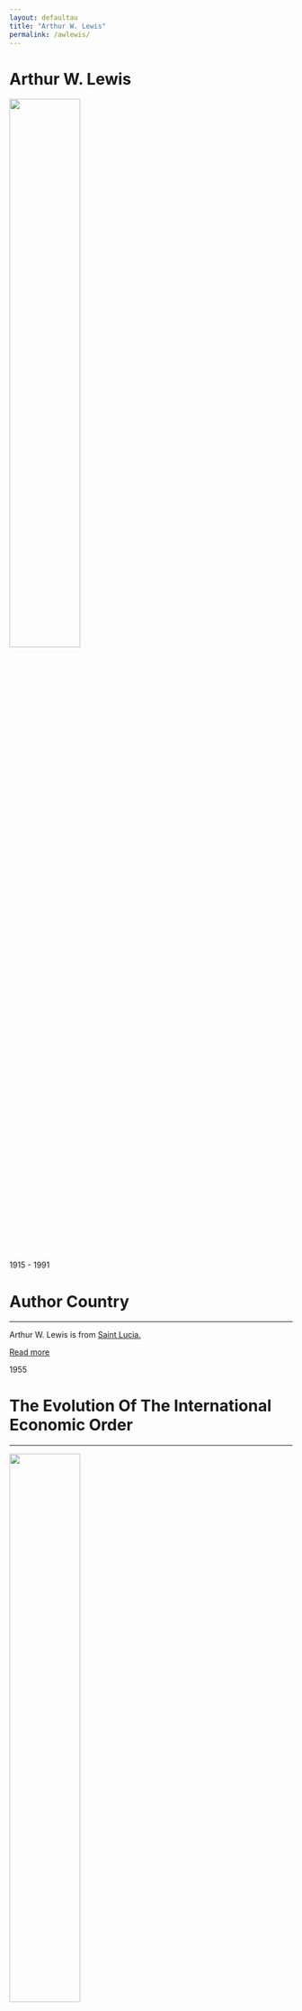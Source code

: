 ```yaml
---
layout: defaultau
title: "Arthur W. Lewis"
permalink: /awlewis/
---
```

<!-- partial:index.partial.html -->
<div class="content">
     <h1>Arthur W. Lewis</h1>
    <div class="quote">
        <div><img src="https://encrypted-tbn0.gstatic.com/licensed-image?q=tbn:ANd9GcQWrFw7agAFIJomU1EvSmEy7KuCBECaGiqeeF0NQUoyAXDqION6DqGG9KQPWrc3pMKn-55fOX63ZPURpz0" height="50%" width = "50%" class="logo"></div>
    </div>
    <div class="timeline">
        <div style="padding-bottom:100px;"></div>
        <div class="block">
             <div class="date right"><p class="right"> 1915 - 1991 </p></div>
            <div class="dot"></div>
            <div class="left first">
            <div class="author_country">
                <h1>Author Country</h1><hr>
          <div class="aclocation">  <p>Arthur W. Lewis is from <a href="{{ site.baseurl }}/16">Saint Lucia.</a></p></div>
              <div class="acreadmore">  <a href="https://en.wikipedia.org/wiki/W._Arthur_Lewis" target="_blank">Read more</a></div>
            </div>
            </div>
        <div class="block">
            <div class="date left"><p class="left">1955</p></div>
            <div class="dot"></div>
            <div class="right">
                <h1>The Evolution Of The International Economic Order</h1><hr>
                <p><img src="https://pup-assets.imgix.net/onix/images/9781400868513.jpg?w=400&auto=format" height="50%" width = "50%"></p>
                <p>
                Language: English<br/>
                Publisher: Princeton University Press<br/>
                Pub_location: Princeton, NJ, United States<br/>
                Genre: Nonfiction Book<br/>
                Length: 92<br/>                   </p>
            </div>
        </div>
       <div class="block">
            <div class="date right"><p class="right">1966</p></div>
            <div class="dot"></div>
            <div class="left">
                <h1>Racial Conflict And Economic Development</h1><hr>
                <p><img src="https://www.degruyter.com/document/cover/isbn/9780674424654/product_pages" height="50%" width = "50%"></p>
                <p>
                Language: English<br/>
                Publisher: Harvard University Press<br/>
                Pub_location: Cambridge, MA, United States<br/>
                Genre: Nonfiction Book<br/>
                Length: 140<br/>                   </p>
            </div>
        </div>
       <div class="block">
            <div class="date left"><p class="left">1970</p></div>
            <div class="dot"></div>
            <div class="right">
                <h1>The Evolution of the International Economic Order</h1><hr>
                <p><img src="https://unesdoc.unesco.org/in/rest/Thumb/image?id=p%3A%3Ausmarcdef_0000031991&isbn=9780691042190&author=Lewis%2C+W.+Arthur&title=The+Evolution+of+the+International+Economic+Order&year=1978&TypeOfDocument=UnescoPhysicalDocument&mat=BKS&ct=true&size=256&isPhysical=1&siteId=mainSite81" height="50%" width = "50%"></p>
                <p>
                Language: English<br/>
                Publisher: Princeton University Press<br/>
                Pub_location: Princeton, NJ, United States<br/>
                Genre: Nonfiction Book<br/>
                Length: 81<br/>                   </p>
            </div>
        </div>
       <div class="block">
            <div class="date right"><p class="right">1970</p></div>
            <div class="dot"></div>
            <div class="left">
                <h1>Economic Survey</h1><hr>
                <p><img src="https://images.routledge.com/common/jackets/crclarge/978041586/9780415869218.jpg" height="50%" width = "50%"></p>
                <p>
                Language: English<br/>
                Publisher: Routledge<br/>
                Pub_location: London, England<br/>
                Genre: Nonfiction Book<br/>
                Length: 2224<br/>                   </p>
            </div>
        </div><div class="block">
            <div class="date left"><p class="left">1978</p></div>
            <div class="dot"></div>
            <div class="right">
                <h1>Growth and Fluctuations, 1870-1913</h1><hr>
                <p><img src="https://m.media-amazon.com/images/I/51nqqOUP9cS.jpg" height="50%" width = "50%"></p>
                <p>
                Language: English<br/>
                Publisher: Allen & Unwin<br/>
                Pub_location: Crows Nest, Australia<br/>
                Genre: Nonfiction Book<br/>
                Length: 337<br/>                   </p>
            </div>
        </div>
<div class="block">
            <div class="date right"><p class="right">1982</p></div>
            <div class="dot"></div>
            <div class="left">
                <h1>Growth And Fluctuations 1870-1913 (Routledge Revivals)</h1><hr>
                <p><img src="https://images.routledge.com/common/jackets/crclarge/978041556/9780415567831.jpg" height="50%" width = "50%"></p>
                <p>
                Language: English<br/>
                Publisher: Routledge<br/>
                Pub_location: London, England<br/>
                Genre: Nonfiction Book<br/>
                Length: 338<br/>                   </p>
            </div>
        </div>
<div class="block">
            <div class="date left"><p class="left">1982</p></div>
            <div class="dot"></div>
            <div class="right">
                <h1>Principles Of Economic Planning</h1><hr>
                <p><img src="https://pictures.abebooks.com/inventory/md/md31288342134.jpg" height="50%" width = "50%"></p>
                <p>
                Language: English<br/>
                Publisher: Routledge<br/>
                Pub_location: London, England<br/>
                Genre: Nonfiction Book<br/>
                Length: 144<br/>                   </p>
            </div>
        </div>
<div class="block">
            <div class="date right"><p class="right">1983</p></div>
            <div class="dot"></div>
            <div class="left">
                <h1>The Theory Of Economic Growth</h1><hr>
                <p><img src="https://images.routledge.com/common/jackets/crclarge/978041540/9780415407083.jpg" height="50%" width = "50%"></p>
                <p>
                Language: English<br/>
                Publisher: Routledge<br/>
                Pub_location: London, England<br/>
                Genre: Nonfiction Book<br/>
                Length: 456<br/>                   </p>
            </div>
        </div>       
<div class="block">
            <div class="date left"><p class="left">1985</p></div>
            <div class="dot"></div>
            <div class="right">
                <h1>Politics In West Africa</h1><hr>
                <p><img src="https://m.media-amazon.com/images/I/51BJBPQ0h5L._AC_UF1000,1000_QL80_.jpg" height="50%" width = "50%"></p>
                <p>
                Language: English<br/>
                Publisher: Greenwood Press<br/>
                Pub_location: West Port, CT, United States<br/>
                Genre: Nonfiction Book<br/>
                Length: 90<br/>                   </p>
            </div>
        </div>
<div class="block">
            <div class="date right"><p class="right">2003</p></div>
            <div class="dot"></div>
            <div class="left">
                <h1>Overhead Costs</h1><hr>
                <p><img src="https://m.media-amazon.com/images/I/31VhvMp1cjL._SX323_BO1,204,203,200_.jpg" height="50%" width = "50%"></p>
                <p>
                Language: English<br/>
                Publisher: Routledge<br/>
                Pub_location: London, England<br/>
                Genre: Nonfiction Book<br/>
                Length: 202<br/>                   </p>
            </div>
        </div>       
<div class="block">
            <div class="date left"><p class="left">2003</p></div>
            <div class="dot"></div>
            <div class="right">
                <h1>Selected Economic Writings Of W. Arthur Lewis</h1><hr>
                <p><img src="https://m.media-amazon.com/images/I/41Bcm63xftL._SX331_BO1,204,203,200_.jpg" height="50%" width = "50%"></p>
                <p>
                Language: English<br/>
                Publisher: New York University Press<br/>
                Pub_location: New York, NY, United States<br/>
                Genre: Nonfiction Book<br/>
                Length: 832<br/>                   </p>
            </div>
        </div>
<div class="block">
            <div class="date right"><p class="right">2009</p></div>
            <div class="dot"></div>
            <div class="left">
                <h1>Tropical Development, 1880 1913: Studies In Economic Progress</h1><hr>
                <p><img src="https://books.google.dm/books/content?id=BdaLVIkVoVYC&pg=PP1&img=1&zoom=3&hl=en&sig=ACfU3U3__HaVlsZDEvUvrP0ZE4uk7PHiXw&w=1280" height="50%" width = "50%"></p>
                <p>
                Language: English<br/>
                Publisher: Allen & Unwin<br/>
                Pub_location: Crows Nest, Australia<br/>
                Genre: Nonfiction Book<br/>
                Length: 352<br/>                   </p>
            </div>
        </div>       
<div class="block">
            <div class="date left"><p class="left">2015</p></div>
            <div class="dot"></div>
            <div class="right">
                <h1>The Monroe Doctrine Unveiled: And The Mexican Crisis</h1><hr>
                <p><img src="https://m.media-amazon.com/images/I/41HY8IipAUL._SX382_BO1,204,203,200_.jpg" height="50%" width = "50%"></p>
                <p>
                Language: English<br/>
                Publisher: Palala Press<br/>
                Pub_location: Gloucester, England<br/>
                Genre: Nonfiction Book<br/>
                Length: 92<br/>                   </p>
            </div>
        </div>
<div class="block">
            <div class="date right"><p class="right">2015</p></div>
            <div class="dot"></div>
            <div class="left">
                <h1>Development Planning</h1><hr>
                <p><img src="https://images.routledge.com/common/jackets/crclarge/978041531/9780415312998.jpg" height="50%" width = "50%"></p>
                <p>
                Language: English<br/>
                Publisher: Routledge<br/>
                Pub_location: London, England<br/>
                Genre: Nonfiction Book<br/>
                Length: 280<br/>                   </p>
            </div>
        </div>      
<script src='https://cdnjs.cloudflare.com/ajax/libs/jquery/3.1.1/jquery.min.js'></script><script  src="{{ site.baseurl }}/assets/js/authorscript.js"></script>
